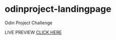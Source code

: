 # odinproject-landingpage
Odin Project Challenge

LIVE PREVIEW <a href="https://odinproject-farendivaz.netlify.app/" target="_blank">CLICK HERE</a>
